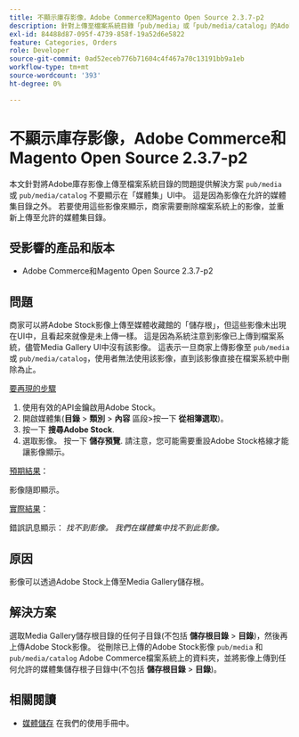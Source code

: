 ```yaml
---
title: 不顯示庫存影像，Adobe Commerce和Magento Open Source 2.3.7-p2
description: 針對上傳至檔案系統目錄「pub/media」或「pub/media/catalog」的Adobe庫存影像未顯示在Media Gallery UI中的問題，本文提供解決方案。 這是因為影像在允許的媒體集目錄之外。 若要使用這些影像來顯示，商家需要刪除檔案系統上的影像，並重新上傳至允許的媒體集目錄。
exl-id: 84488d87-095f-4739-858f-19a52d6e5822
feature: Categories, Orders
role: Developer
source-git-commit: 0ad52eceb776b71604c4f467a70c13191bb9a1eb
workflow-type: tm+mt
source-wordcount: '393'
ht-degree: 0%

---
```


# 不顯示庫存影像，Adobe Commerce和Magento Open Source 2.3.7-p2

本文針對將Adobe庫存影像上傳至檔案系統目錄的問題提供解決方案 `pub/media` 或 `pub/media/catalog` 不要顯示在「媒體集」UI中。 這是因為影像在允許的媒體集目錄之外。 若要使用這些影像來顯示，商家需要刪除檔案系統上的影像，並重新上傳至允許的媒體集目錄。

## 受影響的產品和版本

* Adobe Commerce和Magento Open Source 2.3.7-p2


## 問題

商家可以將Adobe Stock影像上傳至媒體收藏館的「儲存根」，但這些影像未出現在UI中，且看起來就像是未上傳一樣。 這是因為系統注意到影像已上傳到檔案系統，儘管Media Gallery UI中沒有該影像。 這表示一旦商家上傳影像至 `pub/media` 或 `pub/media/catalog`，使用者無法使用該影像，直到該影像直接在檔案系統中刪除為止。

<u>要再現的步驟</u>

1. 使用有效的API金鑰啟用Adobe Stock。
1. 開啟媒體集(**目錄** > **類別** > **內容** 區段>按一下 **從相簿選取**)。
1. 按一下 **搜尋Adobe Stock**.
1. 選取影像。 按一下 **儲存預覽**. 請注意，您可能需要重設Adobe Stock格線才能讓影像顯示。

<u>預期結果</u>：

影像隨即顯示。

<u>實際結果</u>：

錯誤訊息顯示： *找不到影像。 我們在媒體集中找不到此影像。*

## 原因

影像可以透過Adobe Stock上傳至Media Gallery儲存根。

## 解決方案

選取Media Gallery儲存根目錄的任何子目錄(不包括 **儲存根目錄** > **目錄**)，然後再上傳Adobe Stock影像。
從刪除已上傳的Adobe Stock影像 `pub/media` 和 `pub/media/catalog` Adobe Commerce檔案系統上的資料夾，並將影像上傳到任何允許的媒體集儲存根子目錄中(不包括 **儲存根目錄** > **目錄**)。

## 相關閱讀

* [媒體儲存](https://docs.magento.com/user-guide/v2.3/cms/media-storage.html) 在我們的使用手冊中。
